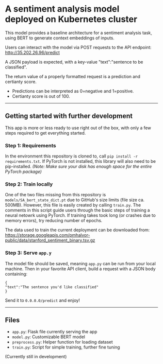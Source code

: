 # A sentiment analysis model deployed on Kubernetes cluster

This model provides a baseline architecture for a sentiment analysis task, using BERT to generate context embeddings of inputs. 

Users can interact with the model via POST requests to the API endpoint: http://35.202.26.96/predict

A JSON payload is expected, with a key-value "text":"sentence to be classified".

The return value of a properly formatted request is a prediction and certianty score.
- Predictions can be interpreted as 0=negative and 1=positive.
- Certianty score is out of 100.

---------------------
## Getting started with further development
This app is more or less ready to use right out of the box, with only a few steps required to get everything started.

### Step 1: Requirements
In the environment this repository is cloned to, call `pip install -r requirements.txt`. If PyTorch is not installed, this library will also need to be pip-installed. _(Note: Make sure your disk has enough space for the entire PyTorch package)_ 

### Step 2: Train locally
One of the two files missing from this repository is `models/SA_bert_state_dict.pt` due to GitHub's size limits (file size ca. 500MB). However, this file is easily created by calling `train.py`. The comments in this script guide users through the basic steps of training a neural netowrk using PyTorch. If training takes took long (or crashes due to memory errors), try reducing number of epochs. 

The data used to train the current deployment can be downloaded from: https://storage.googleapis.com/pmhalvor-public/data/stanford_sentiment_binary.tsv.gz

### Step 3: Serve `app.y`
The model file should be saved, meaning `app.py` can be run from your local machine. Then in your favorite API client, build a request with a JSON body containing:
```
{
"text":"The sentence you'd like classified"
}
```
Send it to `0.0.0.0/predict` and enjoy!

---------------------

## Files
- `app.py`: Flask file currently serving the app
- `model.py`: Customizable BERT model
- `preprocess.py`: Helper function for loading dataset
- `train.py`: Script for simple training, further fine tuning




(Currently still in development)
